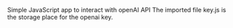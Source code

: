 Simple JavaScript app to interact with openAI API
The imported file key.js is the storage place for the openai key.
